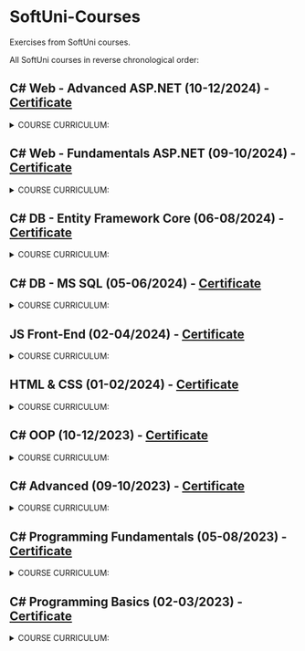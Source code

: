 # SoftUni-Courses
Exercises from SoftUni courses.

All SoftUni courses in reverse chronological order:
## C# Web - Advanced ASP.NET (10-12/2024) - [Certificate](https://softuni.bg/certificates/details/232774/175fc259)
<details>
  <summary>COURSE CURRICULUM:</summary>

  :white_check_mark: Routing and Binding, Views, DI and Services

  :white_check_mark: Application Flow, Filters & Middleware

  :white_check_mark: Web API

  :white_check_mark: Web Application Security and ASP.NET Core

  :white_check_mark: ASP.NET Core Identity, External Login and JSON Web Tokens

  :white_check_mark: Project Architecture

  :white_check_mark: Testing

  :white_check_mark: Advanced Topics

  :white_check_mark: SignalR

  :white_check_mark: Azure, Deployment and CI
</details>

## C# Web - Fundamentals ASP.NET (09-10/2024) - [Certificate](https://softuni.bg/certificates/details/228329/31231b7b)
<details>
  <summary>COURSE CURRICULUM:</summary>

  :white_check_mark: Internet Explained

  :white_check_mark: HTTP Protocol

  :white_check_mark: ASP.NET Core Introduction

  :white_check_mark: ASP.NET and Databases

  :white_check_mark: State Management & Asynchronous Processing

  :white_check_mark: ASP.NET Core Identity
</details>

## C# DB - Entity Framework Core (06-08/2024) - [Certificate](https://softuni.bg/certificates/details/221122/a9070d78)
<details>
  <summary>COURSE CURRICULUM:</summary>
  
  :white_check_mark: ORM Fundamentals
  
  :white_check_mark: Entity Framework Introduction

  :white_check_mark: Entity Relations

  :white_check_mark: LINQ

  :white_check_mark: Advanced Querying

  :white_check_mark: Migrations in Entity Framework Core

  :white_check_mark: JSON Processing

  :white_check_mark: XML Processing

  :white_check_mark: Entity Framework Core Essentials for ASP.NET

  :white_check_mark: Best Practices And Architecture

  :white_check_mark: NoSQL
</details>

## C# DB - MS SQL (05-06/2024) - [Certificate](https://softuni.bg/certificates/details/216747/4c422610)
<details>
  <summary>COURSE CURRICULUM:</summary>
  
  :white_check_mark: Databases Introduction
  
  :white_check_mark: CRUD

  :white_check_mark: Table Relations

  :white_check_mark: Built-in Functions

  :white_check_mark: Subqueries and Joins

  :white_check_mark: Indices and Data Aggregation

  :white_check_mark: Functions and Stored Procedures

  :white_check_mark: Triggers and Transactions
</details>

## JS Front-End (02-04/2024) - [Certificate](https://softuni.bg/certificates/details/212349/4de170c5)
<details>
  <summary>COURSE CURRICULUM:</summary>
  
  :white_check_mark: JS Syntax Fundamentals
  
  :white_check_mark: JS Arrays & Strings

  :white_check_mark: Functions and Statements

  :white_check_mark: Objects and Classes

  :white_check_mark: DOM Introduction

  :white_check_mark: DOM Manipulation and Events

  :white_check_mark: HTTP and REST

  :white_check_mark: Asynchronous Programming
</details>

## HTML & CSS (01-02/2024) - [Certificate](https://softuni.bg/certificates/details/205241/87dd0020)
<details>
  <summary>COURSE CURRICULUM:</summary>
  
  :white_check_mark: Introduction to HTML & CSS
  
  :white_check_mark: Typography in CSS

  :white_check_mark: Box Model & Position

  :white_check_mark: CSS Layout - Flexbox

  :white_check_mark: Responsive Web Design

  :white_check_mark: Form & Working with Forms
</details>

## C# OOP (10-12/2023) - [Certificate](https://softuni.bg/certificates/details/200380/eb8dd088)
<details>
  <summary>COURSE CURRICULUM:</summary>
  
  :white_check_mark: Inheritance
  
  :white_check_mark: Encapsulation

  :white_check_mark: Interfaces and Abstraction

  :white_check_mark: Polymorphism

  :white_check_mark: Exception Handling

  :white_check_mark: SOLID

  :white_check_mark: Reflection and Attributes

  :white_check_mark: Unit Testing

  :white_check_mark: Mocking and Test Driven Development

  :white_check_mark: Design Patterns
</details>

## C# Advanced (09-10/2023) - [Certificate](https://softuni.bg/certificates/details/188405/77d72667)
<details>
  <summary>COURSE CURRICULUM:</summary>
  
  :white_check_mark: Stacks and Queues
  
  :white_check_mark: Multidimensional Arrays

  :white_check_mark: Sets and Dictionaries Advanced

  :white_check_mark: Streams, Files and Directories

  :white_check_mark: Functional Programming

  :white_check_mark: Defining Classes

  :white_check_mark: Implementing Linked List

  :white_check_mark: Implementing Stack and Queue

  :white_check_mark: Generics

  :white_check_mark: Iterators and Comparators
</details>

## C# Programming Fundamentals (05-08/2023) - [Certificate](https://softuni.bg/certificates/details/179471/5368a254)
<details>
  <summary>COURSE CURRICULUM:</summary>
  
  :white_check_mark: Basic Syntax, Conditional Statements and Loops
  
  :white_check_mark: Git and GitHub

  :white_check_mark: Data Types and Variables

  :white_check_mark: HTTP Basics

  :white_check_mark: Arrays

  :white_check_mark: HTML & CSS Basics

  :white_check_mark: Methods

  :white_check_mark: Software Development Concepts - Part 1

  :white_check_mark: List

  :white_check_mark: Objects and Classes

  :white_check_mark: Bitwise Operations

  :white_check_mark: Associative Arrays

  :white_check_mark: Software Development Concepts - Part 2

  :white_check_mark: Text Processing

  :white_check_mark: Problem Solving

  :white_check_mark: Regular Expressions

  :white_check_mark: Database Basics

  :white_check_mark: QA Introduction

  :white_check_mark: Basic Web Project
</details>

## C# Programming Basics (02-03/2023) - [Certificate](https://softuni.bg/certificates/details/163712/8d167956)
<details>
  <summary>COURSE CURRICULUM:</summary>
  
  :white_check_mark: First Steps In Coding
  
  :white_check_mark: Conditional Statements

  :white_check_mark: Conditional Statements Advanced

  :white_check_mark: For-Loop

  :white_check_mark: While-Loop

  :white_check_mark: Nested Loops
</details>
